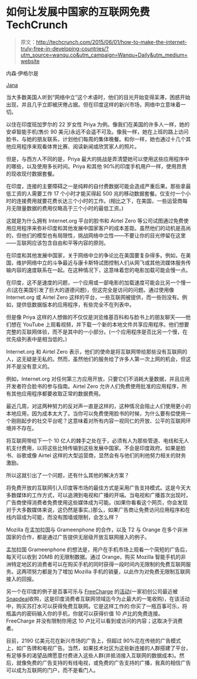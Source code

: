 # 如何让发展中国家的互联网免费 TechCrunch

> 原文：<http://techcrunch.com/2015/06/01/how-to-make-the-internet-truly-free-in-developing-countries/?utm_source=wanqu.co&utm_campaign=Wanqu+Daily&utm_medium=website>

内森·伊格尔是

[Jana](https://www.jana.com/)

当大多数美国人听到“网络中立”这个术语时，他们的目光开始变得呆滞，困惑开始出现，并且几乎立即被厌倦占据。但在印度这样的新兴市场，网络中立意味着一切。

以住在印度班加罗尔的 22 岁女性 Priya 为例。像我们在美国的许多人一样，她的安卓智能手机(售价 90 美元)永远不会遥不可及。像我一样，她在上班的路上访问脸书，与她的朋友联系，计划他们每周的集体晚餐。和你一样，她也通过十几个其他应用程序来观看体育比赛、阅读新闻或欣赏家人的照片。

但是，与西方人不同的是，Priya 最大的挑战是弄清楚她可以使用这些应用程序中的哪些，以及使用多长时间。Priya 和其他 90%的印度手机用户一样，使用昂贵的现收现付数据套餐。

在印度，连接的主要障碍之一是纯粹的自付费数据可能会造成严重后果。那些拿最低工资的人需要工作 17 个小时才能买得起 500 兆的移动数据套餐。仅支付一个小时的连接费用就要花费长达三个小时的工作。(相比之下，在美国，一些运营商每月无限量数据的费用仅略高于三个小时的最低工资。)

这就是为什么拥有 Internet.org 平台的脸书和 Airtel Zero 等公司试图通过免费使用应用程序来弥补印度和其他发展中国家客户的成本差距。虽然他们的动机是高尚的，但他们的模型也有局限性，挑战网络中立性——不要让你的目光停留在这里——互联网应该包含自由和平等内容的原则。

在印度和其他发展中国家，关于网络中立的争论比在美国要复杂得多。例如，在美国，维护网络中立的斗争最近与康卡斯特试图控制人们从网飞或其他流媒体服务传输内容的速度联系在一起。在这种情况下，这意味着您的电影加载可能会慢一点。

在印度，这不是速度的问题，一个应用或一部电影的加载速度可能会比另一个慢一点(这在美国引发了巨大的道德问题)，但这完全是访问的问题。通过使用像 Internet.org 或 Airtel Zero 这样的平台，一些互联网被提供，而一些则没有。例如，提供低数据版本的应用程序，有些完全不在列表中。

但是像 Priya 这样的人想做的不仅仅是浏览维基百科和与脸书上的朋友聊天——他们想在 YouTube 上观看视频，并下载一个新的本地文件共享应用程序。他们想要完整的互联网体验，而不是其中的一小部分。(一个应用程序是否比另一个慢，在优先级列表中是相当低的。)

Internet.org 和 Airtel Zero 表示，他们的使命是将互联网带给那些没有互联网的人，这无疑是无私的。然而，虽然他们的服务给了许多人第一次上网的机会，但这并不是没有意义的。

例如，Internet.org 对任何第三方应用开放，只要它们不消耗大量数据，并且应用开发者符合脸书的参与指南。Airtel Zero 允许人们免费使用批准的应用程序，所有其他应用程序都要收取正常的数据费用。

最近几周，对这两种努力的反对声一直是这样的，这种情况会阻止人们使用更小的本地应用，因为成本太大了。当你可以免费使用脸书的时候，为什么要有偿使用一个刚刚起步的社交平台呢？这意味着对所有内容一视同仁的开放、公平的互联网环境并不存在。

将互联网带给下一个 10 亿人的棘手之处在于，必须有人为那些管道、电线和无人机支付费用，以将这些比特传输到这些发展中国家。不会是印度政府。如果是脸书、谷歌或像 Airtel 这样的大型运营商，显然会有与他们的利他努力相关的财务激励。

所以这就引出了一个问题，还有什么其他的解决方案？

将免费开放的互联网引入印度等市场的最佳方式是采用广告支持模式。这是今天大多数媒体的工作方式，可以追溯到电视和广播的开端。当电视和广播首次出现时，广告商使得消费者免费使用这些媒体成为可能。(如果你看看这个网页，你会发现对于大多数媒体来说，这仍然是事实。)那么，如果广告商让免费访问应用程序和在线内容成为可能，而没有围墙或限制，会怎么样？

Mozilla 在孟加拉国与 Grameenphone 的合作，以及 T2 与 Orange 在多个非洲国家的合作，都是通过广告提供无层级开放互联网接入的例子。

孟加拉国 Grameenphone 的想法是，用户在手机市场上观看一个简短的广告后，每天可以收到 20MB 的无限制数据。通过 Orange，购买 Mozilla 智能手机的非洲特定地区的消费者可以在购买手机的同时获得一段时间内无限制的免费互联网服务。这两项努力都是为了增加 Mozilla 手机的销量，以此作为对免费无限制互联网接入的回报。

另一个在印度的例子是百事可乐与 [FreeCharge](https://www.freecharge.in/) 的[活动](https://www.youtube.com/watch?v=7krmYhK3PWY)(一家初创公司最近被[Snapdeal](http://articles.economictimes.indiatimes.com/2015-04-09/news/60979747_1_kunal-bahl-rohit-bansal-snapdeal)收购，这是印度消费者互联网领域迄今为止最大的一笔收购)，在该活动中，购买苏打水可以获得免费互联网。它是这样工作的:你买了一瓶百事可乐，将瓶盖内的密码输入你的手机，你就可以获得价值 10 卢比的免费连接。FreeCharge 并没有限制你用这 10 卢比可以看到或访问的内容；这取决于消费者。

目前，2190 亿美元花在新兴市场的广告上，但超过 90%花在传统的广告模式上，如广告牌和电视广告。当然，如果技术社区为这些新连接的人群搭建了平台，有足够多的渴望品牌愿意付费进入这些人群(并抵消接入互联网的数据成本)。然后，就像免费的广告支持的有线电视，或免费的广告支持的广播，我真的相信广告可以成为互联网的门户，而不是看门人。